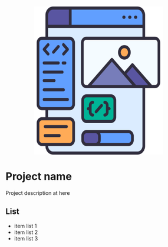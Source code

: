 <p align="center">
  <img src="client_logo.png" alt="Descrição da Imagem" width="350" height="400">
</p>

# Project name
Project description at here

## List
* item list 1
* item list 2
* item list 3


